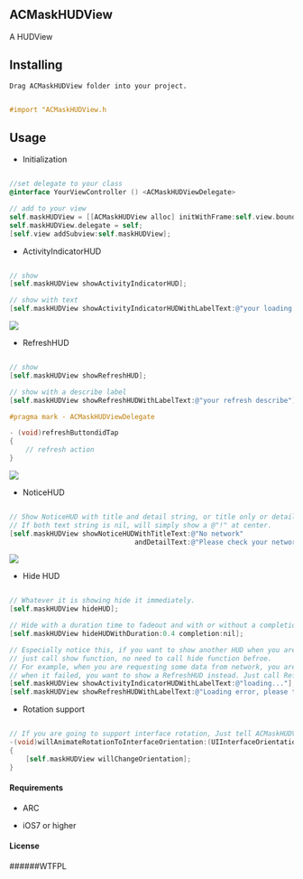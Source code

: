 ## ACMaskHUDView

A HUDView 


## Installing

    Drag ACMaskHUDView folder into your project. 
	
```objective-c

#import "ACMaskHUDView.h  

```


## Usage

* Initialization

```objective-c

//set delegate to your class
@interface YourViewController () <ACMaskHUDViewDelegate>

// add to your view
self.maskHUDView = [[ACMaskHUDView alloc] initWithFrame:self.view.bounds];
self.maskHUDView.delegate = self;
[self.view addSubview:self.maskHUDView];

```

* ActivityIndicatorHUD

```objective-c

// show
[self.maskHUDView showActivityIndicatorHUD];

// show with text
[self.maskHUDView showActivityIndicatorHUDWithLabelText:@"your loading string"];


```
<img src="https://github.com/albertgh/ACMaskHUDView/raw/master/screenshot/loading_hud.png"/>



* RefreshHUD

```objective-c

// show 
[self.maskHUDView showRefreshHUD];

// show with a describe label
[self.maskHUDView showRefreshHUDWithLabelText:@"your refresh describe"];

#pragma mark - ACMaskHUDViewDelegate

- (void)refreshButtondidTap
{
    // refresh action
}

```
<img src="https://github.com/albertgh/ACMaskHUDView/raw/master/screenshot/refresh_hud.png"/>



* NoticeHUD

```objective-c

// Show NoticeHUD with title and detail string, or title only or detail only.
// If both text string is nil, will simply show a @"!" at center.
[self.maskHUDView showNoticeHUDWithTitleText:@"No network"
                               andDetailText:@"Please check your network"];


```
<img src="https://github.com/albertgh/ACMaskHUDView/raw/master/screenshot/notice_hud.png"/>



* Hide HUD

```objective-c

// Whatever it is showing hide it immediately.
[self.maskHUDView hideHUD];

// Hide with a duration time to fadeout and with or without a completion block 
[self.maskHUDView hideHUDWithDuration:0.4 completion:nil];

// Especially notice this, if you want to show another HUD when you are already showing one, 
// just call show function, no need to call hide function befroe.
// For example, when you are requesting some data from network, you are showing the ActivityIndicatorHUD, 
// when it failed, you want to show a RefreshHUD instead. Just call RefreshHUD show function will be enough.
[self.maskHUDView showActivityIndicatorHUDWithLabelText:@"loading..."];
[self.maskHUDView showRefreshHUDWithLabelText:@"Loading error, please try again."];

```

* Rotation support

```objective-c

// If you are going to support interface rotation, Just tell ACMaskHUDView.
-(void)willAnimateRotationToInterfaceOrientation:(UIInterfaceOrientation)toInterfaceOrientation duration:(NSTimeInterval)duration
{
    [self.maskHUDView willChangeOrientation];
}

```


#### Requirements

* ARC

* iOS7 or higher


#### License

######WTFPL 


